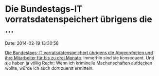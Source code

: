 Die Bundestags-IT vorratsdatenspeichert übrigens die \...
=========================================================

Date: 2014-02-19 13:30:58

[Die Bundestags-IT vorratsdatenspeichert übrigens die Abgeordneten und
ihre Mitarbeiter für bis zu drei
Monate](http://www.presseportal.de/story.htx?mobil&nr=2667985&firmaid=6351).
Immerhin sind sie konsequent. Und sie haben ja völlig Recht: Wenn ich
kriminelle Machenschaften aufdecken wollte, würde ich auch dort zuerst
ermitteln.
